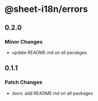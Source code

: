# @sheet-i18n/errors

## 0.2.0

### Minor Changes

- update README.md on all pacakges

## 0.1.1

### Patch Changes

- docs: add README.md on all packages
